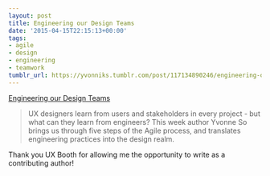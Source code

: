 ```yaml
---
layout: post
title: Engineering our Design Teams
date: '2015-04-15T22:15:13+00:00'
tags:
- agile
- design
- engineering
- teamwork
tumblr_url: https://yvonniks.tumblr.com/post/117134890246/engineering-our-design-teams
---
```

[Engineering our Design Teams](http://www.uxbooth.com/articles/engineering-our-design-teams/)  

> UX designers learn from users and stakeholders in every project - but what can they learn from engineers? This week author Yvonne So brings us through five steps of the Agile process, and translates engineering practices into the design realm.&nbsp;

Thank you UX Booth for allowing me the opportunity to write as a contributing author!&nbsp;
